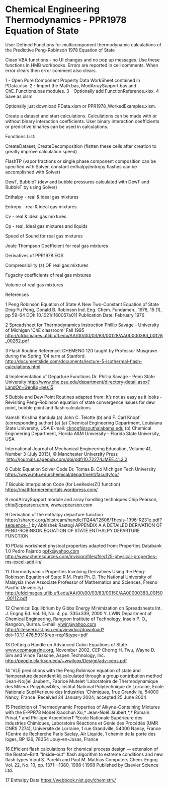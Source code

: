 # Chemical Engineering Thermodynamics - PPR1978 Equation of State
User Defined Functions for multicomponent thermodynamic calculations of the Predictive Peng-Robinson 1978 Equation of State

Clean VBA functions - no UI changes and no pop up messages. Use these functions in HMB workbooks.
Errors are reported in cell comments. When error clears then error comment also clears.

1 - Open Pure Component Property Data WorkSheet contained in PData.xlsx.
2 - Import the Math.bas, ModArraySupport.bas and ChE_Functions.bas modules.
3 - Optionally add FunctionReference.xlsx.
4 - Save as xlsm.

Optionally just download PData.xlsm or PPR1978_WorkedExamples.xlsm.

Create a dataset and start calculations. Calculations can be made with or without binary interaction coefficients. User
binary interaction coefficients or predictive binaries can be used in calculations.

Functions List:

CreateDataset, CreateDecomposition (flatten these cells after creation to greatly improve calculation speed)

FlashTP (vapor fractions or single phase component composition can be specified with Solver, constant enthalpy/entropy flashes can be accomplished with Solver)

DewT, BubbleT (dew and bubble pressures calculated with DewT and BubbleT by using Solver)

Enthalpy - real & ideal gas mixtures

Entropy - real & ideal gas mixtures

Cv - real & ideal gas mixtures

Cp - real, ideal gas mixtures and liquids

Speed of Sound for real gas mixtures

Joule Thompson Coefficient for real gas mixtures

Derivatives of PPR1978 EOS

Compressibility (z) OF real gas mixtures

Fugacity coefficients of real gas mixtures

Volume of real gas mixtures

References 

1
Peng Robinson Equation of State
A New Two-Constant Equation of State
Ding-Yu Peng, Donald B. Robinson
Ind. Eng. Chem. Fundamen., 1976, 15 (1), pp 59–64
DOI: 10.1021/i160057a011
Publication Date: February 1976

2
Spreadsheet for Thermodynamics Instruction
Phillip Savage - University of Michigan
'ChE classroom'
Fall 1995
http://ufdcimages.uflib.ufl.edu/AA/00/00/03/83/00128/AA00000383_00128_00262.pdf

3
Flash Routine Reference:
CHEMENG 120 taught by Professor Musgrave during the Spring '04 term at Stanford.
http://documentslide.com/documents/lecture-5-isothermal-flash-calculations.html

4
Implementation of Departure Functions 
Dr. Phillip Savage - Penn State University
http://www.che.psu.edu/department/directory-detail.aspx?LandOn=Gen&q=pes15

5
Bubble and Dew Point Routines adapted from:
It’s not as easy as it looks - Revisiting Peng–Robinson equation of state convergence issues for dew point, bubble point and flash calculations

Vamshi Krishna Kandula,(a) John C. Telotte (b) and F. Carl Knopf (corresponding author) (a)
(a) Chemical Engineering Department, Louisiana State University, USA
E-mail: cknopf@southalabama.edu
(b) Chemical Engineering Department, Florida A&M University – Florida State University, USA

International Journal of Mechanical Engineering Education, Volume 41, Number 3 (July 2013), © Manchester University Press
 http://journals.sagepub.com/doi/pdf/10.7227/IJMEE.41.3.2

6
Cubic Equation Solver Code
Dr. Tomas B. Co
Michigan Tech University
https://www.mtu.edu/chemical/department/faculty/co/

7
Bicubic Interpolation Code (for LeeKeslerZ() function)
https://mathformeremortals.wordpress.com/

8
modArraySupport module and array handling techniques
Chip Pearson, chip@cpearson.com, www.cpearson.com

9
Derivation of the enthalpy departure function
https://shareok.org/bitstream/handle/11244/12606/Thesis-1996-R231e.pdf?sequence=1
by Abhishek Rastogi
APPENDIX A
A DETAILED DERIVATION OF PENG-ROBINSON EQUATION OF STATE ENTHALPY DEPARTURE FUNCTION 

10
PData worksheet physical properties adapted from:
Properties Databank 1.0
Pedro Fajardo
ppfk@yahoo.com
http://www.cheresources.com/invision/files/file/125-physical-properties-ms-excel-add-in/

11
Thermodynamic Properties Involving Derivatives
Using the Peng-Robinson Equation of State
R.M. Pratt Ph. D.
The National University of Malaysia
(now Associate Professor of Mathematics and Sciences, Fresno Pacific University)
http://ufdcimages.uflib.ufl.edu/AA/00/00/03/83/00150/AA00000383_00150_00112.pdf

12
Chemical Equilibrium by Gibbs Energy Minimization on Spreadsheets
Int. J. Engng Ed. Vol. 16, No. 4, pp. 335±339, 2000
Y. LWIN
Department of Chemical Engineering, Rangoon Institute of Technology, Insein P. O., Rangoon, Burma.
E-mail: ylwin@yahoo.com
http://citeseerx.ist.psu.edu/viewdoc/download?doi=10.1.1.476.5931&rep=rep1&type=pdf

13
Getting a Handle on Advanced Cubic Equations of State
www.cepmagazine.org, November 2002, CEP
Chorng H. Twu, Wayne D. Sim and Vince Tassone, Aspen Technology, Inc.
http://people.clarkson.edu/~wwilcox/Design/adv-ceos.pdf

14
'VLE predictions with the Peng.Robinson equation of state and
'temperature dependent kij calculated through a group contribution method
'Jean-No¡§el Jaubert., Fabrice Mutelet
'Laboratoire de Thermodynamique des Milieux Polyphas¢¥es, Institut National Polytechnique de Lorraine, Ecole Nationale Sup¢¥erieure des Industries
'Chimiques, 1rue Grandville, 54000 Nancy, France
'Received 24 January 2004; accepted 25 June 2004

15
Prediction of Thermodynamic Properties of Alkyne-Containing
Mixtures with the E‑PPR78 Model
Xiaochun Xu,† Jean-Noël Jaubert,*,† Romain Privat,† and Philippe Arpentinier‡
†Ecole Nationale Supérieure des Industries Chimiques, Laboratoire Réactions et Génie des Procédés (UMR CNRS 7274),
Université de Lorraine, 1 rue Grandville, 54000 Nancy, France
‡Centre de Recherche Paris Saclay, Air Liquide, 1 chemin de la porte des loges, BP 126, 78354 Jouy-en-Josas, France

16
Efficient flash calculations for chemical process
design — extension of the Boston–Britt
‘‘Inside–out’’ flash algorithm to extreme
conditions and new flash types
Vipul S. Parekh and Paul M. Mathias
Computers Chem. Engng Vol. 22, No. 10, pp. 1371—1380, 1998
( 1998 Published by Elsevier Science Ltd.

17
Enthalpy Data
https://webbook.nist.gov/chemistry/

